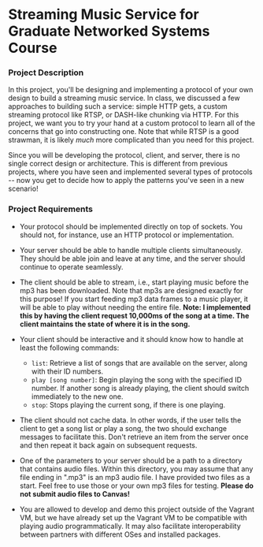 # Streaming Music Service for Graduate Networked Systems Course

### Project Description

In this project, you'll be designing and implementing a protocol of your own design to build a streaming music service.
In class, we discussed a few approaches to building such a service: simple HTTP gets, a custom streaming protocol like RTSP, or DASH-like chunking via HTTP.
For this project, we want you to try your hand at a custom protocol to learn all of the concerns that go into constructing one.
Note that while RTSP is a good strawman, it is likely *much* more complicated than you need for this project.

Since you will be developing the protocol, client, and server, there is no single correct design or architecture.
This is different from previous projects, where you have seen and implemented several types of protocols -- now you get to decide how to apply the patterns you've seen in a new scenario!


### Project Requirements

* Your protocol should be implemented directly on top of sockets.  You should not, for instance, use an HTTP protocol or implementation.

* Your server should be able to handle multiple clients simultaneously.  They should be able join and leave at any time, and the server should continue to operate seamlessly.

* The client should be able to stream, i.e., start playing music before the mp3 has been downloaded.  Note that mp3s are designed exactly for this purpose!  If you start feeding  mp3 data frames to a music player, it will be able to play without needing the entire file. **Note: I implemented this by having the client request 10,000ms of the song at a time. The client maintains the state of where it is in the song.**

* Your client should be interactive and it should know how to handle at least the following commands:
    * `list`: Retrieve a list of songs that are available on the server, along with their ID numbers.
    * `play [song number]`: Begin playing the song with the specified ID number. If another song is already playing, the client should switch immediately to the new one.
    * `stop`: Stops playing the current song, if there is one playing.

* The client should not cache data. In other words, if the user tells the client to get a song list or play a song, the two should exchange messages to facilitate this. Don't retrieve an item from the server once and then repeat it back again on subsequent requests.

* One of the parameters to your server should be a path to a directory that contains audio files. Within this directory, you may assume that any file ending in ".mp3" is an mp3 audio file. I have provided two files as a start.  Feel free to use those or your own mp3 files for testing. **Please do not submit audio files to Canvas!**

* You are allowed to develop and demo this project outside of the Vagrant VM, but we have already set up the Vagrant VM to be compatible with playing audio programmatically.  It may also facilitate interoperability between partners with different OSes and installed packages.
